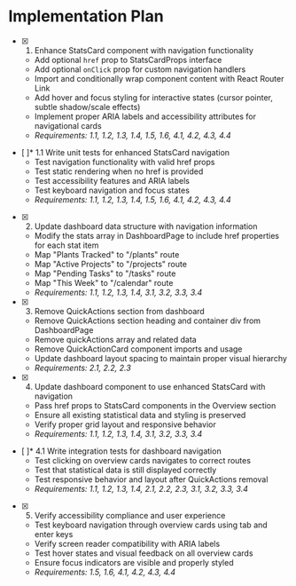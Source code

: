 # Implementation Plan

- [x] 1. Enhance StatsCard component with navigation functionality





  - Add optional `href` prop to StatsCardProps interface
  - Add optional `onClick` prop for custom navigation handlers
  - Import and conditionally wrap component content with React Router Link
  - Add hover and focus styling for interactive states (cursor pointer, subtle shadow/scale effects)
  - Implement proper ARIA labels and accessibility attributes for navigational cards
  - _Requirements: 1.1, 1.2, 1.3, 1.4, 1.5, 1.6, 4.1, 4.2, 4.3, 4.4_

- [ ]* 1.1 Write unit tests for enhanced StatsCard navigation
  - Test navigation functionality with valid href props
  - Test static rendering when no href is provided
  - Test accessibility features and ARIA labels
  - Test keyboard navigation and focus states
  - _Requirements: 1.1, 1.2, 1.3, 1.4, 1.5, 1.6, 4.1, 4.2, 4.3, 4.4_

- [x] 2. Update dashboard data structure with navigation information





  - Modify the stats array in DashboardPage to include href properties for each stat item
  - Map "Plants Tracked" to "/plants" route
  - Map "Active Projects" to "/projects" route  
  - Map "Pending Tasks" to "/tasks" route
  - Map "This Week" to "/calendar" route
  - _Requirements: 1.1, 1.2, 1.3, 1.4, 3.1, 3.2, 3.3, 3.4_

- [x] 3. Remove QuickActions section from dashboard





  - Remove QuickActions section heading and container div from DashboardPage
  - Remove quickActions array and related data
  - Remove QuickActionCard component imports and usage
  - Update dashboard layout spacing to maintain proper visual hierarchy
  - _Requirements: 2.1, 2.2, 2.3_

- [x] 4. Update dashboard component to use enhanced StatsCard with navigation





  - Pass href props to StatsCard components in the Overview section
  - Ensure all existing statistical data and styling is preserved
  - Verify proper grid layout and responsive behavior
  - _Requirements: 1.1, 1.2, 1.3, 1.4, 3.1, 3.2, 3.3, 3.4_

- [ ]* 4.1 Write integration tests for dashboard navigation
  - Test clicking on overview cards navigates to correct routes
  - Test that statistical data is still displayed correctly
  - Test responsive behavior and layout after QuickActions removal
  - _Requirements: 1.1, 1.2, 1.3, 1.4, 2.1, 2.2, 2.3, 3.1, 3.2, 3.3, 3.4_

- [x] 5. Verify accessibility compliance and user experience






  - Test keyboard navigation through overview cards using tab and enter keys
  - Verify screen reader compatibility with ARIA labels
  - Test hover states and visual feedback on all overview cards
  - Ensure focus indicators are visible and properly styled
  - _Requirements: 1.5, 1.6, 4.1, 4.2, 4.3, 4.4_